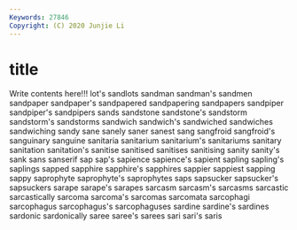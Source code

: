 ```yaml
---
Keywords: 27846
Copyright: (C) 2020 Junjie Li
---
```


# title

Write contents here!!!
lot's 
sandlots 
sandman 
sandman's 
sandmen 
sandpaper 
sandpaper's 
sandpapered 
sandpapering 
sandpapers
sandpiper 
sandpiper's 
sandpipers 
sands 
sandstone 
sandstone's 
sandstorm 
sandstorm's 
sandstorms 
sandwich
sandwich's 
sandwiched 
sandwiches 
sandwiching 
sandy 
sane 
sanely 
saner 
sanest 
sang
sangfroid 
sangfroid's 
sanguinary 
sanguine 
sanitaria 
sanitarium 
sanitarium's 
sanitariums 
sanitary 
sanitation
sanitation's 
sanitise 
sanitised 
sanitises 
sanitising 
sanity 
sanity's 
sank 
sans 
sanserif
sap 
sap's 
sapience 
sapience's 
sapient 
sapling 
sapling's 
saplings 
sapped 
sapphire
sapphire's 
sapphires 
sappier 
sappiest 
sapping 
sappy 
saprophyte 
saprophyte's 
saprophytes 
saps
sapsucker 
sapsucker's 
sapsuckers 
sarape 
sarape's 
sarapes 
sarcasm 
sarcasm's 
sarcasms 
sarcastic
sarcastically 
sarcoma 
sarcoma's 
sarcomas 
sarcomata 
sarcophagi 
sarcophagus 
sarcophagus's 
sarcophaguses 
sardine
sardine's 
sardines 
sardonic 
sardonically 
saree 
saree's 
sarees 
sari 
sari's 
saris
